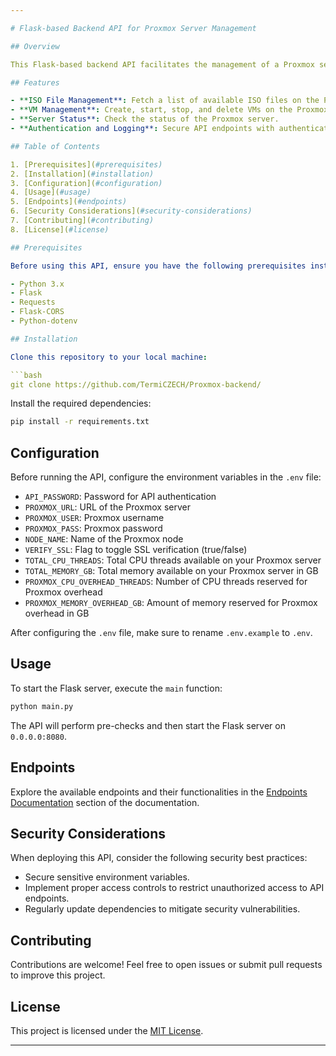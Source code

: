 ```yaml
---

# Flask-based Backend API for Proxmox Server Management

## Overview

This Flask-based backend API facilitates the management of a Proxmox server, offering endpoints for various operations such as creating, starting, stopping, and deleting virtual machines (VMs), fetching ISO files, and checking the status of the Proxmox server. Built with simplicity and efficiency in mind, this API streamlines Proxmox server management tasks.

## Features

- **ISO File Management**: Fetch a list of available ISO files on the Proxmox server.
- **VM Management**: Create, start, stop, and delete VMs on the Proxmox server.
- **Server Status**: Check the status of the Proxmox server.
- **Authentication and Logging**: Secure API endpoints with authentication and log important information and errors for debugging purposes.

## Table of Contents

1. [Prerequisites](#prerequisites)
2. [Installation](#installation)
3. [Configuration](#configuration)
4. [Usage](#usage)
5. [Endpoints](#endpoints)
6. [Security Considerations](#security-considerations)
7. [Contributing](#contributing)
8. [License](#license)

## Prerequisites

Before using this API, ensure you have the following prerequisites installed:

- Python 3.x
- Flask
- Requests
- Flask-CORS
- Python-dotenv

## Installation

Clone this repository to your local machine:

```bash
git clone https://github.com/TermiCZECH/Proxmox-backend/
```

Install the required dependencies:

```bash
pip install -r requirements.txt
```

## Configuration

Before running the API, configure the environment variables in the `.env` file:

- `API_PASSWORD`: Password for API authentication
- `PROXMOX_URL`: URL of the Proxmox server
- `PROXMOX_USER`: Proxmox username
- `PROXMOX_PASS`: Proxmox password
- `NODE_NAME`: Name of the Proxmox node
- `VERIFY_SSL`: Flag to toggle SSL verification (true/false)
- `TOTAL_CPU_THREADS`: Total CPU threads available on your Proxmox server
- `TOTAL_MEMORY_GB`: Total memory available on your Proxmox server in GB
- `PROXMOX_CPU_OVERHEAD_THREADS`: Number of CPU threads reserved for Proxmox overhead
- `PROXMOX_MEMORY_OVERHEAD_GB`: Amount of memory reserved for Proxmox overhead in GB

After configuring the `.env` file, make sure to rename `.env.example` to `.env`.

## Usage

To start the Flask server, execute the `main` function:

```bash
python main.py
```

The API will perform pre-checks and then start the Flask server on `0.0.0.0:8080`.

## Endpoints

Explore the available endpoints and their functionalities in the [Endpoints Documentation](endpoints.md) section of the documentation.

## Security Considerations

When deploying this API, consider the following security best practices:

- Secure sensitive environment variables.
- Implement proper access controls to restrict unauthorized access to API endpoints.
- Regularly update dependencies to mitigate security vulnerabilities.

## Contributing

Contributions are welcome! Feel free to open issues or submit pull requests to improve this project.

## License

This project is licensed under the [MIT License](LICENSE).

---
```

